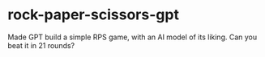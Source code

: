 # rock-paper-scissors-gpt
Made GPT build a simple RPS game, with an AI model of its liking. Can you beat it in 21 rounds?

